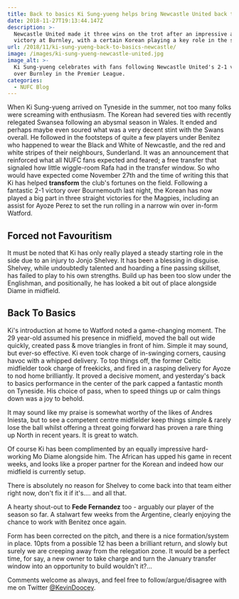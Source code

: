```yaml
---
title: Back to basics Ki Sung-yueng helps bring Newcastle United back to form
date: 2018-11-27T19:13:44.147Z
description: >-
  Newcastle United made it three wins on the trot after an impressive away
  victory at Burnley, with a certain Korean playing a key role in the success.
url: /2018/11/ki-sung-yueng-back-to-basics-newcastle/
image: /images/ki-sung-yueng-newcastle-united.jpg
image_alt: >-
  Ki Sung-yueng celebrates with fans following Newcastle United's 2-1 victory
  over Burnley in the Premier League.
categories:
  - NUFC Blog
---
```

When Ki Sung-yueng arrived on Tyneside in the summer, not too many folks were screaming with enthusiasm. The Korean had severed ties with recently relegated Swansea following an abysmal season in Wales. It ended and perhaps maybe even soured what was a very decent stint with the Swans overall. He followed in the footsteps of quite a few players under Benitez who happened to wear the Black and White of Newcastle, and the red and white stripes of their neighbours, Sunderland. It was an announcement that reinforced what all NUFC fans expected and feared; a free transfer that signaled how little wiggle-room Rafa had in the transfer window. So who would have expected come November 27th and the time of writing this that Ki has helped **transform** the club's fortunes on the field. Following a fantastic 2-1 victory over Bournemouth last night, the Korean has now played a big part in three straight victories for the Magpies, including an assist for Ayoze Perez to set the run rolling in a narrow win over in-form Watford. 

## Forced not Favouritism

It must be noted that Ki has only really played a steady starting role in the side due to an injury to Jonjo Shelvey. It has been a blessing in disguise. Shelvey, while undoubtedly talented and hoarding a fine passing skillset, has failed to play to his own strengths. Build up has been too slow under the Englishman, and positionally, he has looked a bit out of place alongside Diame in midfield.

## Back To Basics

Ki's introduction at home to Watford noted a game-changing moment. The 29 year-old assumed his presence in midfield, moved the ball out wide quickly, created pass & move triangles in front of him. Simple it may sound, but ever-so effective. Ki even took charge of in-swinging corners, causing havoc with a whipped delivery. To top things off, the former Celtic midfielder took charge of freekicks, and fired in a rasping delivery for Ayoze to nod home brilliantly. It proved a decisive moment, and yesterday's back to basics performance in the center of the park capped a fantastic month on Tyneside. His choice of pass, when to speed things up or calm things down was a joy to behold.

It may sound like my praise is somewhat worthy of the likes of Andres Iniesta, but to see a competent centre midfielder keep things simple & rarely lose the ball whilst offering a threat going forward has proven a rare thing up North in recent years. It is great to watch.

Of course Ki has been complimented by an equally impressive hard-working Mo Diame alongside him. The African has upped his game in recent weeks, and looks like a proper partner for the Korean and indeed how our midfield is currently setup.

There is absolutely no reason for Shelvey to come back into that team either right now, don't fix it if it's.... and all that.

A hearty shout-out to **Fede Fernandez** too - arguably our player of the season so far. A stalwart few weeks from the Argentine, clearly enjoying the chance to work with Benitez once again.

Form has been corrected on the pitch, and there is a nice formation/system in place. 10pts from a possible 12 has been a brilliant return, and slowly but surely we are creeping away from the relegation zone. It would be a perfect time, for say, a new owner to take charge and turn the January transfer window into an opportunity to build wouldn't it?...

Comments welcome as always, and feel free to follow/argue/disagree with me on Twitter [@KevinDoocey](https://twitter.com/kevindoocey).
